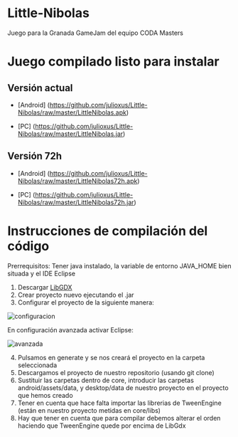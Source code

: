 Little-Nibolas
==============

Juego para la Granada GameJam del equipo CODA Masters

# Juego compilado listo para instalar

## Versión actual ##

* [Android] (https://github.com/julioxus/Little-Nibolas/raw/master/LittleNibolas.apk)

* [PC] (https://github.com/julioxus/Little-Nibolas/raw/master/LittleNibolas.jar)

## Versión 72h ##

* [Android] (https://github.com/julioxus/Little-Nibolas/raw/master/LittleNibolas72h.apk)

* [PC] (https://github.com/julioxus/Little-Nibolas/raw/master/LittleNibolas72h.jar)


# Instrucciones de compilación del código

Prerrequisitos:
Tener java instalado, la variable de entorno JAVA_HOME bien situada y el IDE Eclipse

1. Descargar [LibGDX](http://libgdx.badlogicgames.com/)
2. Crear proyecto nuevo ejecutando el .jar
3. Configurar el proyecto de la siguiente manera:

![configuracion](http://i.imgur.com/5chqWQU.png)

En configuración avanzada activar Eclipse:

![avanzada](http://i.imgur.com/xge14Yi.png)

4. Pulsamos en generate y se nos creará el proyecto en la carpeta seleccionada
5. Descargamos el proyecto de nuestro repositorio (usando git clone)
6. Sustituir las carpetas dentro de core, introducir las carpetas android/assets/data, y desktop/data de nuestro proyecto en el proyecto que hemos creado
7. Tener en cuenta que hace falta importar las librerias de TweenEngine (están en nuestro proyecto metidas en core/libs)
8. Hay que tener en cuenta que para compilar debemos alterar el orden haciendo que TweenEngine quede por encima de LibGdx
